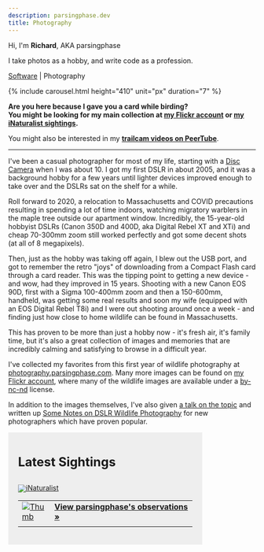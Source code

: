 ```yaml
---
description: parsingphase.dev 
title: Photography
---
```

Hi, I'm **Richard**, AKA parsingphase

I take photos as a hobby, and write code as a profession.

<p class="nav"><a href="/"> <i class="fas fa-laptop-code"></i> Software</a> | <i class="fas fa-camera"></i> Photography</p>

{% include carousel.html height="410" unit="px" duration="7" %}

<strong>Are you here because I gave you a card while birding? <br />You might be looking for my main collection at
<i class="fab fa-flickr"></i> [my Flickr account](https://www.flickr.com/photos/parsingphase) or 
<i class="fa fa-leaf"></i> [my iNaturalist sightings](https://www.inaturalist.org/observations?user_id=parsingphase).</strong>

You might also be interested in my <strong><i class="fas fa-photo-video"></i> 
[trailcam videos on PeerTube](https://spectra.video/a/parsingphase/video-channels)</strong>.

---

I've been a casual photographer for most of my life, starting with
a [Disc Camera](https://clickamericana.com/media/photography/what-happened-to-kodak-disc-camera-debuted-in-1982) when I
was about 10. I got my first DSLR in about 2005, and it was a background hobby for a few years until lighter devices
improved enough to take over and the DSLRs sat on the shelf for a while.

Roll forward to 2020, a relocation to Massachusetts and COVID precautions resulting in spending a lot of time indoors,
watching migratory warblers in the maple tree outside our apartment window. Incredibly, the 15-year-old hobbyist DSLRs
(Canon 350D and 400D, aka Digital Rebel XT and XTi) and cheap 70-300mm zoom still worked perfectly and got some decent
shots (at all of 8 megapixels).

Then, just as the hobby was taking off again, I blew out the USB port, and got to remember the retro "joys" of
downloading from a Compact Flash card through a card reader. This was the tipping point to getting a new device - and
wow, had they improved in 15 years. Shooting with a new Canon EOS 90D, first with a Sigma 100-400mm zoom and then a
150-600mm, handheld, was getting some real results and soon my wife (equipped with an EOS Digital Rebel T8i)
and I were out shooting around once a week - and finding just how close to home wildlife can be found in Massachusetts.

This has proven to be more than just a hobby now - it's fresh air, it's family time, but it's also a great collection of
images and memories that are incredibly calming and satisfying to browse in a difficult year.

I've collected my favorites from this first year of wildlife photography at<br />
<i class="fas fa-globe"></i> [photography.parsingphase.com](https://photography.parsingphase.com). Many more images
can be found on
<i class="fab fa-flickr"></i> [my Flickr account](https://www.flickr.com/photos/parsingphase), where many of the 
wildlife images are available under a 
<i class="fab fa-creative-commons"></i> [by-nc-nd](https://creativecommons.org/licenses/by-nc-nd/2.0/) license.

In addition to the images themselves, I've also given <i class="far fa-images"></i>
[a talk on the topic](https://www.dropbox.com/s/g5wvf6jg6kpxwep/WildlifePhotographyWithPreamble.pdf)
and written up <i class="fab fa-medium"></i>
[Some Notes on DSLR Wildlife Photography](https://parsingphase.medium.com/some-notes-on-wildlife-photography-6370ea4f8965)
for new photographers which have proven popular.

<link rel="stylesheet" href="https://cdnjs.cloudflare.com/ajax/libs/font-awesome/5.9.0/css/all.min.css" crossorigin="anonymous">
<style type="text/css" media="screen">
.inat-widget { padding: 10px; line-height: 1;}
.inat-widget-header {margin-bottom: 10px;}
.inat-widget td {vertical-align: top; padding-bottom: 10px;}
.inat-label { color: #888; }
.inat-meta { font-size: smaller; margin-top: 3px; line-height: 1.2}
.inat-observation-body, .inat-user-body { padding-left: 10px; text-align: left; width: 272px}
.inat-observation-image {text-align: center;}
.inat-observation-image, .inat-user-image { width: 48px; display: inline-block; }
.inat-observation-image img, .inat-user-image img { max-width: 48px; }
.inat-observation-image img { vertical-align: middle; }
.inat-widget-small .inat-observation-image { display:block; float: left; margin: 0 3px 3px 0; height:48px;}
.inat-user-body {vertical-align: middle;}
.inat-widget td.inat-user-body {vertical-align: middle;}
.inat-widget .inat-footer td.inat-value {vertical-align: middle; padding-left: 10px;}
.sightings-container { background-color: #eee; padding: 10px; margin-right: 10px; max-width: 375px }
@media (min-width: 1500px) {
    .sightings-container {
position: absolute; right: 20px; top: 20px; 
    }
}
</style>

<div class="sightings-container">
    <h2 style="font-size: 1.8em; padding-left: 10px">Latest Sightings</h2>
    <div class="inat-widget">
        <div class="inat-widget-header">
          <a href="https://www.inaturalist.org"><img alt="iNaturalist" src="https://www.inaturalist.org/assets/logo-small-07f1d55e02e592c643a9bd7d52f8c926.gif" /></a>  
        </div>
      <script type="text/javascript" charset="utf-8" src="https://www.inaturalist.org/observations/parsingphase.widget?layout=large&limit=5&order=desc&order_by=observed_on"></script>
      <table class="inat-footer">
        <tr class="inat-user">
            <td class="inat-user-image">
              <a border="0" href="https://www.inaturalist.org/observations/parsingphase"><img class="usericon" src="https://static.inaturalist.org/attachments/users/icons/3220306/thumb.jpeg?1592773303" alt="Thumb" /></a>
            </td>
          <td class="inat-value">
            <strong>
                <a href="https://www.inaturalist.org/observations/parsingphase">View parsingphase's observations »</a>
            </strong>
          </td>
        </tr>
      </table>
    </div>
</div>
